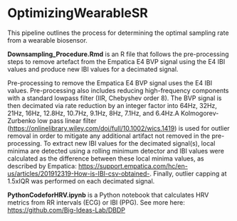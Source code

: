 # OptimizingWearableSR

This pipeline outlines the process for determining the optimal sampling rate from a wearable biosensor. 

**Downsampling_Procedure.Rmd** is an R file that follows the pre-processing steps to remove artefact from the Empatica E4 BVP signal using the E4 IBI values and produce new IBI values for a decimated signal. 

Pre-processing to remove the Empatica E4 BVP signal uses the E4 IBI values. Pre-processing also includes reducing high-frequency components with a standard lowpass filter (IIR, Chebyshev order 8). The BVP signal is then decimated via rate reduction by an integer factor into 64Hz, 32Hz, 21Hz, 16Hz, 12.8Hz, 10.7Hz, 9.1Hz, 8Hz, 7.1Hz, and 6.4Hz.A Kolmogorev-Zurbenko low pass linear filter (https://onlinelibrary.wiley.com/doi/full/10.1002/wics.1419) is used for outlier removal in order to mitigate any additional artifact not removed in the pre-processing. 
To extract new IBI values for the decimated signal(s), local minima are detected using a rolling minimum detector and IBI values were calculated as the difference between these local minima values, as described by Empatica: https://support.empatica.com/hc/en-us/articles/201912319-How-is-IBI-csv-obtained-. Finally, outlier capping at 1.5xIQR was performed on each decimated signal. 

**PythonCodeforHRV.ipynb** is a Python notebook that calculates HRV metrics from RR intervals (ECG) or IBI (PPG). See more here: https://github.com/Big-Ideas-Lab/DBDP
